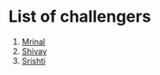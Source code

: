 # List of challengers
1. [Mrinal](https://github.com/mrinal1224)
2. [Shivay](https://github.com/shivaylamba)
3. [Srishti](https://github.com/srishti011)
